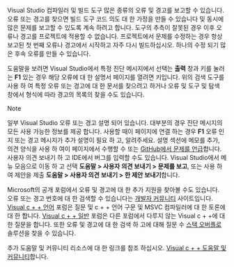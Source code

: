 Visual Studio 컴파일러 및 빌드 도구 많은 종류의 오류 및 경고를 보고할 수 있습니다. 오류 또는 경고를 찾으면 빌드 도구 코드 의도 대 한 가정을 만들 수 있습니다 및 동시에 많은 문제를 보고할 수 있도록 계속 하려고 합니다. 도구의 추측이 잘못된 경우 이후 오류나 경고를 프로젝트에 적용할 수 없습니다. 프로젝트에서 문제를 수정하는 경우 항상 보고된 첫 번째 오류나 경고에서 시작하고 자주 다시 빌드하십시오. 하나의 수정 되기 많은 후속 오류를 만들 수 있습니다.

도움말을 보려면 Visual Studio에서 특정 진단 메시지에서 선택는 **출력** 창과 키를 눌러는 **F1** 있는 경우 해당 오류에 대 한 설명서 페이지를 열려면 키입니다. 위의 검색 도구를 사용 하 여 특정 오류 또는 경고에 대 한 문서를 찾으려고 하거나 오류 및 도구 및 탐색 창에서 형식에 따라 경고의 목록의 찾을 수도 있습니다.

> [!NOTE]
> 일부 Visual Studio 오류 또는 경고 설명 되어 있습니다. 대부분의 경우 진단 메시지의 모든 사용 가능한 정보를 제공 합니다. 사용할 때이 페이지에 연결 하는 경우 **F1** 오류 인지 또는 경고 메시지가 추가 설명이 필요 하 고, 알려주세요. 설명 섹션에 메모를 추가, 의견 양식을 사용 하 여이 페이지에서 수행할 수 또는 [GitHub에서 문제를 언급](https://github.com/MicrosoftDocs/cpp-docs/issues)합니다. 사용자 의견 보내기 하 고 IDE에서 버그를 입력할 수도 있습니다. Visual Studio에서 메뉴 모음으로 이동 하 고 선택 **도움말 > 사용자 의견 보내기 > 문제를 보고**, 또는 사용 하 여 제안을 제출 **도움말 > 사용자 의견 보내기 > 한 제안 보내기**합니다.

Microsoft의 공개 포럼에서 오류 및 경고에 대 한 추가 지원을 찾아볼 수도 있습니다. 오류 또는 경고 번호에 대 한 검색할 수 있습니다는 [개발자 커뮤니티](https://go.microsoft.com/fwlink/p/?linkid=820594) 사이트입니다. [Visual c + + 언어](http://go.microsoft.com/fwlink/p/?linkid=158195) 포럼은 질문 및 c + + 언어 구문 및 MSVC 컴파일러에 대 한 토론에 대 한 합니다. [Visual c + + 일반](http://go.microsoft.com/fwlink/p/?linkid=158194) 포럼은 다른 포럼에서 다루지 않는 Visual c + +에 대 한 질문을 합니다. 또한 오류 및 경고에 대 한 검색 하 고에 대해 질문 수 [스택 오버플로](http://stackoverflow.com/) 솔루션을 찾을 수 있습니다.

추가 도움말 및 커뮤니티 리소스에 대 한 링크를 참조 하십시오. [Visual c + + 도움말 및 커뮤니티](../../visual-cpp-help-and-community.md)합니다.